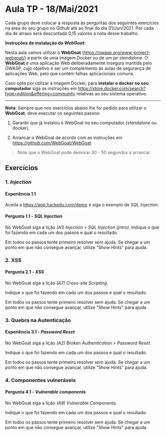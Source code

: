 # Aula TP - 18/Mai/2021

Cada grupo deve colocar a resposta às perguntas dos seguintes exercícios na área do seu grupo no Github até ao final do dia 01/Jun/2021. Por cada dia de atraso será descontado 0,15 valores à nota desse trabalho.



**Instruções de instalação do _WebGoat_:**

Nesta aula vamos utilizar o **WebGoat** (<https://owasp.org/www-project-webgoat/>) a partir de uma imagem Docker ou de um jar _standalone_. O **WebGoat** é uma aplicação Web deliberadamente insegura mantida pelo OWASP, cujo objetivo é ser um complemento às aulas de segurança de aplicações Web, pelo que contém falhas aplicacionais comuns.


Caso opte por utilizar a imagem Docker, para **instalar o docker no seu computador** siga as instruções em https://store.docker.com/search?type=edition&offering=community relativas ao seu sistema operativo.  



----

**Nota:** Sempre que nos exercícios abaixo lhe for pedido para utilizar o **WebGoat**, deve executar os seguintes passos:

1. Garantir que já instalou o WebGoat no seu computador (_standalone_ ou docker).

2. Arrancar o WebGoat de acordo com as instruções em <https://github.com/WebGoat/WebGoat>

> Note que o WebGoat pode demorar 30 - 50 segundos a arrancar.


## Exercícios


### 1\. _Injection_

#### Experiência 1.1

Aceda a <https://app.hackedu.com/demo> e siga o exemplo de _SQL Injection_.




#### Pergunta 1.1 - _SQL Injection_

No WebGoat siga a lição _(A1) Injection > SQL Injection (jntro)_.
Indique o que foi fazendo em cada um dos passos e qual o resultado.


Em todos os passos tente primeiro resolver sem ajuda. Se chegar a um ponto em que não consegue avançar, utilize "Show Hints" para ajuda. 



### 2\. XSS


#### Pergunta 2.1 - _XSS_

No WebGoat siga a lição _(A7) Cross-site Scripting_.

Indique o que foi fazendo em cada um dos passos e qual o resultado.


Em todos os passos tente primeiro resolver sem ajuda. Se chegar a um ponto em que não consegue avançar, utilize "Show Hints" para ajuda. 




### 3\. Quebra na Autenticação

#### Experiência 3.1 - _Password Reset_

No WebGoat siga a lição _(A2) Broken Authentication > Password Reset_.

Indique o que foi fazendo em cada um dos passos e qual o resultado.


Em todos os passos tente primeiro resolver sem ajuda. Se chegar a um ponto em que não consegue avançar, utilize "Show Hints" para ajuda. 

### 4\. Componentes vulneráveis

#### Pergunta 4.1 - _Vulnerable components_

No WebGoat siga a lição _(A9) Vulnerable Components_.

Indique o que foi fazendo em cada um dos passos e qual o resultado.


Em todos os passos tente primeiro resolver sem ajuda. Se chegar a um ponto em que não consegue avançar, utilize "Show Hints" para ajuda. 

